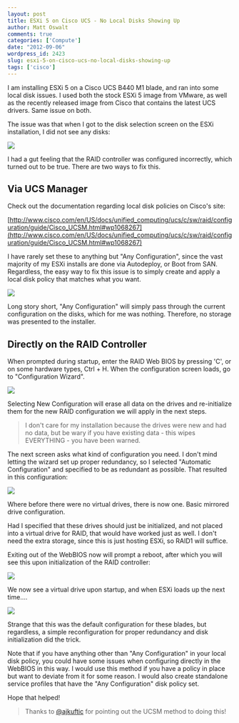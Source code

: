 ```yaml
---
layout: post
title: ESXi 5 on Cisco UCS - No Local Disks Showing Up
author: Matt Oswalt
comments: true
categories: ['Compute']
date: "2012-09-06"
wordpress_id: 2423
slug: esxi-5-on-cisco-ucs-no-local-disks-showing-up
tags: ['cisco']
---
```



I am installing ESXi 5 on a Cisco UCS B440 M1 blade, and ran into some local disk issues. I used both the stock ESXi 5 image from VMware, as well as the recently released image from Cisco that contains the latest UCS drivers. Same issue on both.

The issue was that when I got to the disk selection screen on the ESXi installation, I did not see any disks:

[![](/assets/2012/09/1.png)](/assets/2012/09/1.png)

I had a gut feeling that the RAID controller was configured incorrectly, which turned out to be true. There are two ways to fix this.

## Via UCS Manager

Check out the documentation regarding local disk policies on Cisco's site:

[http://www.cisco.com/en/US/docs/unified_computing/ucs/c/sw/raid/configuration/guide/Cisco_UCSM.html#wp1068267](http://www.cisco.com/en/US/docs/unified_computing/ucs/c/sw/raid/configuration/guide/Cisco_UCSM.html#wp1068267)

I have rarely set these to anything but "Any Configuration", since the vast majority of my ESXi installs are done via Autodeploy, or Boot from SAN. Regardless, the easy way to fix this issue is to simply create and apply a local disk policy that matches what you want.

[![](/assets/2012/09/6.png)](/assets/2012/09/6.png)

Long story short, "Any Configuration" will simply pass through the current configuration on the disks, which for me was nothing. Therefore, no storage was presented to the installer.

## Directly on the RAID Controller

When prompted during startup, enter the RAID Web BIOS by pressing 'C', or on some hardware types, Ctrl + H. When the configuration screen loads, go to "Configuration Wizard".

[![](/assets/2012/09/2.png)](/assets/2012/09/2.png)

Selecting New Configuration will erase all data on the drives and re-initialize them for the new RAID configuration we will apply in the next steps.

> I don't care for my installation because the drives were new and had no data, but be wary if you have existing data - this wipes EVERYTHING - you have been warned.

The next screen asks what kind of configuration you need. I don't mind letting the wizard set up proper redundancy, so I selected "Automatic Configuration" and specified to be as redundant as possible. That resulted in this configuration:

[![](/assets/2012/09/3.png)](/assets/2012/09/3.png)

Where before there were no virtual drives, there is now one. Basic mirrored drive configuration.

Had I specified that these drives should just be initialized, and not placed into a virtual drive for RAID, that would have worked just as well. I don't need the extra storage, since this is just hosting ESXi, so RAID1 will suffice.

Exiting out of the WebBIOS now will prompt a reboot, after which you will see this upon initialization of the RAID controller:

![](/assets/2012/09/4.png)

We now see a virtual drive upon startup, and when ESXi loads up the next time....

[![](/assets/2012/09/5.png)](/assets/2012/09/5.png)

Strange that this was the default configuration for these blades, but regardless, a simple reconfiguration for proper redundancy and disk initialization did the trick.

Note that if you have anything other than "Any Configuration" in your local disk policy, you could have some issues when configuring directly in the WebBIOS in this way. I would use this method if you have a policy in place but want to deviate from it for some reason. I would also create standalone service profiles that have the "Any Configuration" disk policy set.

Hope that helped!

> Thanks to [@ajkuftic](https://twitter.com/ajkuftic) for pointing out the UCSM method to doing this!